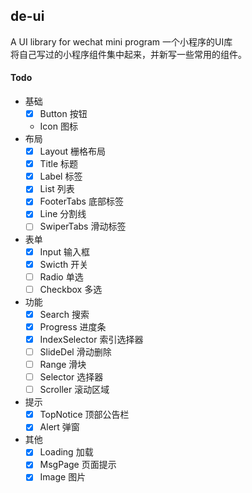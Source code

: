 ## de-ui
A UI library for wechat mini program 
一个小程序的UI库  
将自己写过的小程序组件集中起来，并新写一些常用的组件。

#### Todo

- 基础
    - [x] Button 按钮
    - Icon 图标
- 布局
    - [x] Layout 栅格布局
    - [x] Title 标题
    - [x] Label 标签
    - [x] List 列表
    - [x] FooterTabs 底部标签
    - [x] Line 分割线
    - [ ] SwiperTabs 滑动标签
- 表单
    - [x] Input 输入框
    - [x] Swicth 开关
    - [ ] Radio 单选
    - [ ] Checkbox 多选
- 功能
    - [x] Search 搜索
    - [x] Progress 进度条
    - [x] IndexSelector 索引选择器
    - [ ] SlideDel 滑动删除
    - [ ] Range 滑块
    - [ ] Selector 选择器
    - [ ] Scroller 滚动区域
- 提示
    - [x] TopNotice 顶部公告栏
    - [x] Alert 弹窗
- 其他
    - [x] Loading 加载
    - [x] MsgPage 页面提示
    - [x] Image 图片